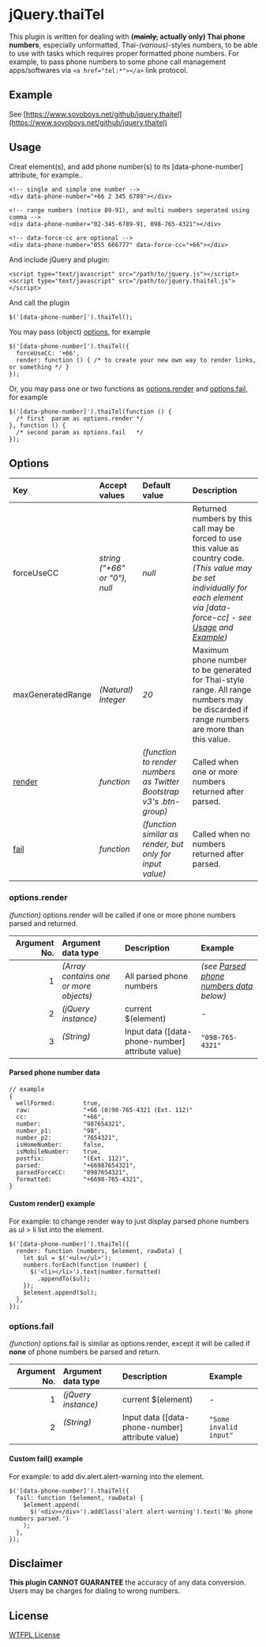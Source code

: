 # **jQuery.thaiTel**

This plugin is written for dealing with **(~~mainly,~~ actually only) Thai phone numbers**, especially unformatted, Thai-_(various)_-styles numbers, to be able to use with tasks which requires proper formatted phone numbers. For example, to pass phone numbers to some phone call management apps/softwares via ```<a href="tel:*"></a>``` link protocol.


## **Example**

See [https://www.sovoboys.net/github/jquery.thaitel](https://www.sovoboys.net/github/jquery.thaitel)


## **Usage**

Creat element(s), and add phone number(s) to its [data-phone-number] attribute, for example..

```
<!-- single and simple one number -->
<div data-phone-number="+66 2 345 6789"></div>

<!-- range numbers (notice 89-91), and multi numbers seperated using comma -->
<div data-phone-number="02-345-6789-91, 098-765-4321"></div>

<!-- data-force-cc are optional -->
<div data-phone-number="055 666777" data-force-cc="+66"></div>
```

And include jQuery and plugin:
```
<script type="text/javascript" src="/path/to/jquery.js"></script>
<script type="text/javascript" src="/path/to/jquery.thaitel.js"></script>
```

And call the plugin
```
$('[data-phone-number]').thaiTel();
```

You may pass (object) [options](#options), for example

```
$('[data-phone-number]').thaiTel({
  forceUseCC: '+66',
  render: function () { /* to create your new own way to render links, or something */ }
});
```

Or, you may pass one or two functions as [options.render](#optionsrender) and [options.fail](#optionsfail), for example

```
$('[data-phone-number]').thaiTel(function () {
  /* first  param as options.render */
}, function () {
  /* second param as options.fail   */
});
```

## **Options**

|Key|Accept values|Default value|Description|
|:---|:------------|:------------|:----------|
|forceUseCC|_string ("+66" or "0"), null_|_null_|Returned numbers by this call may be forced to use this value as country code. _(This value may be set individually for each element via [data-force-cc] - see [Usage](#usage) and [Example](#example))_|
|maxGeneratedRange|_(Natural) Integer_|_20_|Maximum phone number to be generated for Thai-style range. All range numbers may be discarded if range numbers are more than this value.|
|[render](#optionsrender)|_function_|_(function to render numbers as Twitter Bootstrap v3's .btn-group)_|Called when one or more numbers returned after parsed.|
|[fail](#optionsfail)|_function_|_(function similar as render, but only for input value)_|Called when no numbers returned after parsed.|

### **options.render**

_(function)_ options.render will be called if one or more phone numbers parsed and returned.

|Argument No.|Argument data type|Description|Example|
|--:|:--------|:----------|:------|
|1|_(Array contains one or more objects)_   |All parsed phone numbers | _(see [Parsed phone numbers data](#parsed-phone-numbers-data) below)_|
|2|_(jQuery instance)_                      |current $(element)      |-|
|3|_(String)_                               |Input data ([data-phone-number] attribute value)| ```"098-765-4321"```|

#### **Parsed phone number data**

```
// example
{
  wellFormed:        true,
  raw:               "+66 (0)98-765-4321 (Ext. 112)"
  cc:                "+66",
  number:            "987654321",
  number_p1:         "98",
  number_p2:         "7654321",
  isHomeNumber:      false,
  isMobileNumber:    true,
  postfix:           "(Ext. 112)",
  parsed:            "+66987654321",
  parsedForceCC:     "0987654321",
  formatted:         "+6698-765-4321",
}
```

#### **Custom render() example**

For example: to change render way to just display parsed phone numbers as ul > li list into the element.

```
$('[data-phone-number]').thaiTel({
  render: function (numbers, $element, rawData) {
    let $ul = $('<ul></ul>');
    numbers.forEach(function (number) {
      $('<li></li>').text(number.formatted)
        .appendTo($ul);
    });
    $element.append($ul);
  },
});
```

### **options.fail**

_(function)_ options.fail is similar as options.render, except it will be called if **none** of phone numbers be parsed and return.

|Argument No.|Argument data type|Description|Example|
|--:|:--------|:----------|:------|
|1|_(jQuery instance)_                      |current $(element)      |-|
|2|_(String)_                               |Input data ([data-phone-number] attribute value)| ```"Some invalid input"```|

#### **Custom fail() example**

For example: to add div.alert.alert-warning into the element.

```
$('[data-phone-number]').thaiTel({
  fail: function ($element, rawData) {
    $element.append(
      $('<div></div>').addClass('alert alert-warning').text('No phone numbers parsed.')
    );
  },
});
```

## **Disclaimer**

**This plugin CANNOT GUARANTEE** the accuracy of any data conversion. Users may be charges for dialing to wrong numbers.


## **License**

[WTFPL License](http://www.wtfpl.net/)
